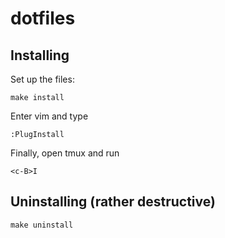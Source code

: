 # dotfiles

## Installing
Set up the files:
```
make install
```

Enter vim and type
```
:PlugInstall
```

Finally, open tmux and run
```
<c-B>I
```


## Uninstalling (rather destructive)
```
make uninstall
```
